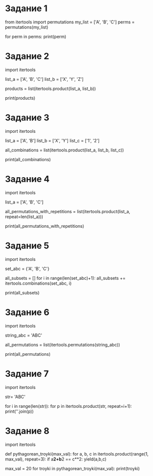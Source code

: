#  Задание 1
from itertools import permutations
my_list = ['A', 'B', 'C']
perms = permutations(my_list)

for perm in perms:
    print(perm)
# Задание 2
import itertools

list_a = ['A', 'B', 'C']
list_b = ['X', 'Y', 'Z']

products = list(itertools.product(list_a, list_b))

print(products)

# Задание 3
import itertools

list_a = ['A', 'B']
list_b = ['X', 'Y']
list_c = ['1', '2']

all_combinations = list(itertools.product(list_a, list_b, list_c))

print(all_combinations)

# Задание 4

import itertools

list_a = ['A', 'B', 'C']

all_permutations_with_repetitions = list(itertools.product(list_a, repeat=len(list_a)))

print(all_permutations_with_repetitions)

# Задание 5
import itertools

set_abc = {'A', 'B', 'C'}

all_subsets = []
for i in range(len(set_abc)+1):
    all_subsets += itertools.combinations(set_abc, i)

print(all_subsets)

# Задание 6
import itertools

string_abc = 'ABC'

all_permutations = list(itertools.permutations(string_abc))

print(all_permutations)

# Задание 7
import itertools

str= 'ABC'

for i in range(len(str)):
for p in itertools.product(str, repeat=i+1):
print(''.join(p))

# Задание 8
import itertools

def pythagorean_troyki(max_val):
for a, b, c in itertools.product(range(1, max_val), repeat=3):
if a**2+b**2 == c**2:
yield(a,b,c)

max_val = 20
for troyki in pythagorean_troyki(max_val):
print(troyki)


